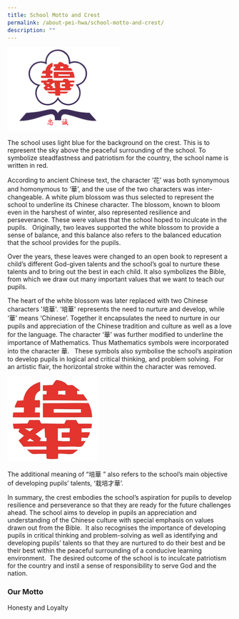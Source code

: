 ```yaml
---
title: School Motto and Crest
permalink: /about-pei-hwa/school-motto-and-crest/
description: ""
---
```

<img src="/images/School%20Logo.png" 
     style="width:50%">
		 
The school uses light blue for the background on the crest. This is to represent the sky above the peaceful surrounding of the school. To symbolize steadfastness and patriotism for the country, the school name is written in red.

According to ancient Chinese text, the character ‘花’ was both synonymous and homonymous to ‘華’, and the use of the two characters was inter-changeable. A white plum blossom was thus selected to represent the school to underline its Chinese character. The blossom, known to bloom even in the harshest of winter, also represented resilience and perseverance. These were values that the school hoped to inculcate in the pupils.   Originally, two leaves supported the white blossom to provide a sense of balance, and this balance also refers to the balanced education that the school provides for the pupils.

Over the years, these leaves were changed to an open book to represent a child’s different God-given talents and the school’s goal to nurture these talents and to bring out the best in each child. It also symbolizes the Bible, from which we draw out many important values that we want to teach our pupils.

The heart of the white blossom was later replaced with two Chinese characters '培華'. ‘培華' represents the need to nurture and develop, while ‘華’ means ‘Chinese’. Together it encapsulates the need to nurture in our pupils and appreciation of the Chinese tradition and culture as well as a love for the language. The character ‘華’ was further modified to underline the importance of Mathematics. Thus Mathematics symbols were incorporated into the character 華.   These symbols also symbolise the school’s aspiration to develop pupils in logical and critical thinking, and problem solving.  For an artistic flair, the horizontal stroke within the character was removed.

<img src="/images/Pei%20Hwa%20(Chinese%20Words).png" 
     style="width:40%">
		 
The additional meaning of “培華 ” also refers to the school’s main objective of developing pupils’ talents, ‘栽培才華’.  

In summary, the crest embodies the school’s aspiration for pupils to develop resilience and perseverance so that they are ready for the future challenges ahead. The school aims to develop in pupils an appreciation and understanding of the Chinese culture with special emphasis on values drawn out from the Bible.  It also recognises the importance of developing pupils in critical thinking and problem-solving as well as identifying and developing pupils’ talents so that they are nurtured to do their best and be their best within the peaceful surrounding of a conducive learning environment.  The desired outcome of the school is to inculcate patriotism for the country and instil a sense of responsibility to serve God and the nation.

  

### Our Motto

Honesty and Loyalty
